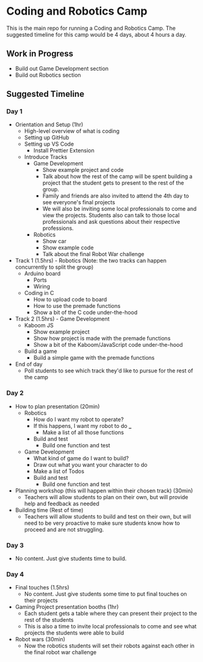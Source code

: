 # Coding and Robotics Camp

This is the main repo for running a Coding and Robotics Camp. The suggested timeline for this camp would be 4 days, about 4 hours a day.

## Work in Progress

- Build out Game Development section
- Build out Robotics section

## Suggested Timeline

### Day 1

- Orientation and Setup (1hr)
  - High-level overview of what is coding
  - Setting up GitHub
  - Setting up VS Code
    - Install Prettier Extension
  - Introduce Tracks
    - Game Development
      - Show example project and code
      - Talk about how the rest of the camp will be spent building a project that the student gets to present to the rest of the group.
      - Family and friends are also invited to attend the 4th day to see everyone's final projects
      - We will also be inviting some local professionals to come and view the projects. Students also can talk to those local professionals and ask questions about their respective professions.
    - Robotics
      - Show car
      - Show example code
      - Talk about the final Robot War challenge
- Track 1 (1.5hrs) - Robotics (Note: the two tracks can happen concurrently to split the group)
  - Arduino board
    - Ports
    - Wiring
  - Coding in C
    - How to upload code to board
    - How to use the premade functions
    - Show a bit of the C code under-the-hood
- Track 2 (1.5hrs) - Game Development
  - Kaboom JS
    - Show example project
    - Show how project is made with the premade functions
    - Show a bit of the Kaboom/JavaScript code under-the-hood
  - Build a game
    - Build a simple game with the premade functions
- End of day
  - Poll students to see which track they'd like to pursue for the rest of the camp

### Day 2

- How to plan presentation (20min)
  - Robotics
    - How do I want my robot to operate?
    - If this happens, I want my robot to do **\_**
      - Make a list of all those functions
    - Build and test
      - Build one function and test
  - Game Development
    - What kind of game do I want to build?
    - Draw out what you want your character to do
    - Make a list of Todos
    - Build and test
      - Build one function and test
- Planning workshop (this will happen within their chosen track) (30min)
  - Teachers will allow students to plan on their own, but will provide help and feedback as needed
- Building time (Rest of time)
  - Teachers will allow students to build and test on their own, but will need to be very proactive to make sure students know how to proceed and are not struggling.

### Day 3

- No content. Just give students time to build.

### Day 4

- Final touches (1.5hrs)
  - No content. Just give students some time to put final touches on their projects
- Gaming Project presentation booths (1hr)
  - Each student gets a table where they can present their project to the rest of the students
  - This is also a time to invite local professionals to come and see what projects the students were able to build
- Robot wars (30min)
  - Now the robotics students will set their robots against each other in the final robot war challenge
